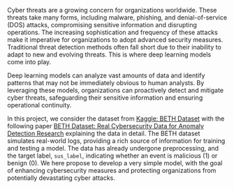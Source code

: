 Cyber threats are a growing concern for organizations worldwide. These threats take many forms, including malware, phishing, and denial-of-service (DOS) attacks, compromising sensitive information and disrupting operations. The increasing sophistication and frequency of these attacks make it imperative for organizations to adopt advanced security measures. Traditional threat detection methods often fall short due to their inability to adapt to new and evolving threats. This is where deep learning models come into play.

Deep learning models can analyze vast amounts of data and identify patterns that may not be immediately obvious to human analysts. By leveraging these models, organizations can proactively detect and mitigate cyber threats, safeguarding their sensitive information and ensuring operational continuity.

In this project, we consider the dataset from [Kaggle: BETH Dataset](https://www.kaggle.com/datasets/katehighnam/beth-dataset) with the following paper [BETH Dataset: Real Cybersecurity Data for Anomaly Detection Research](https://www.gatsby.ucl.ac.uk/~balaji/udl2021/accepted-papers/UDL2021-paper-033.pdf) explaining the data in detail.
The BETH dataset simulates real-world logs, providing a rich source of information for training and testing a model. The data has already undergone preprocessing, and the target label, `sus_label`, indicating whether an event is malicious (1) or benign (0).
We here propose to develop a very simple model, with the goal of enhancing cybersecurity measures and protecting organizations from potentially devastating cyber attacks.
